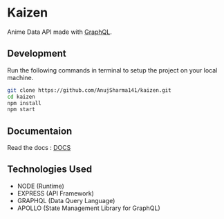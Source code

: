 # Kaizen
Anime Data API made with [GraphQL](https://graphql.org/).

## Development
Run the following commands in terminal to setup the project on your local machine.

```bash 
git clone https://github.com/AnujSharma141/kaizen.git
cd kaizen
npm install
npm start
```

## Documentaion
Read the docs : [DOCS](https://anujsharma141.github.io/Kaizen/)

## Technologies Used

* NODE (Runtime)
* EXPRESS (API Framework)
* GRAPHQL (Data Query Language)
* APOLLO (State Management Library for GraphQL)

